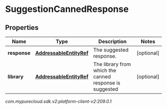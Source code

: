 # SuggestionCannedResponse


## Properties

| Name | Type | Description | Notes |
| ------------ | ------------- | ------------- | ------------- |
| **response** | [**AddressableEntityRef**](AddressableEntityRef) | The suggested response. |  [optional] |
| **library** | [**AddressableEntityRef**](AddressableEntityRef) | The library from which the canned response is suggested |  [optional] |




_com.mypurecloud.sdk.v2:platform-client-v2:209.0.1_
